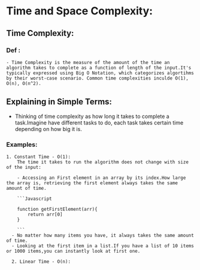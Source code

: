 # Time and Space Complexity:

## Time Complexity:
  ### Def : 
    - Time Complexity is the measure of the amount of the time an algorithm takes to complete as a function of length of the input.It's typically expressed using Big O Notation, which categorizes algortihms by their worst-case scenario. Common time complexities inculde O(1), O(n), O(n^2).

## Explaining in Simple Terms:
  - Thinking of time complexity as how long it takes to complete a task.Imagine have different tasks to do, each task takes certain time depending on how big it is. 

  ### Examples: 

    1. Constant Time - O(1):
        The time it takes to run the algorithm does not change with size of the input:

        - Accessing an First element in an array by its index.How large the array is, retrieving the first element always takes the same amount of time.

        ```Javascript

        function getFirstElement(arr){
            return arr[0]
        }
        
        ```
      - No matter how many items you have, it always takes the same amount of time.
      - Looking at the first item in a list.If you have a list of 10 items or 1000 items,you can instantly look at first one.

      2. Linear Time - O(n):